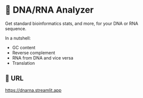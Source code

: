 # 🧬 DNA/RNA Analyzer 
Get standard bioinformatics stats, and more, for your DNA or RNA sequence. 

In a nutshell: 
- GC content 
- Reverse complement 
- RNA from DNA and vice versa 
- Translation

## 🔗 URL
https://dnarna.streamlit.app
